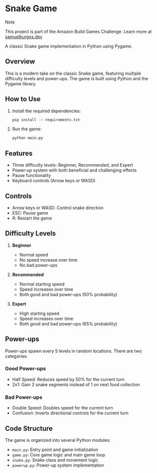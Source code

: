 # Snake Game

> [!NOTE]
> This project is part of the Amazon Build Games Challenge. Learn more at [samuelburgos.dev](https://samuelburgos.dev/blog/202506_games_challenge/)

A classic Snake game implementation in Python using Pygame.

## Overview

This is a modern take on the classic Snake game, featuring multiple difficulty levels and power-ups. The game is built using Python and the Pygame library.

## How to Use

1. Install the required dependencies:
   ```bash
   pip install -r requirements.txt
   ```
2. Run the game:
   ```bash
   python main.py
   ```

## Features

- Three difficulty levels: Beginner, Recommended, and Expert
- Power-up system with both beneficial and challenging effects
- Pause functionality
- Keyboard controls (Arrow keys or WASD)

## Controls

- Arrow keys or WASD: Control snake direction
- ESC: Pause game
- R: Restart the game

## Difficulty Levels

1. **Beginner**
   - Normal speed
   - No speed increase over time
   - No bad power-ups

2. **Recommended**
   - Normal starting speed
   - Speed increases over time
   - Both good and bad power-ups (50% probability)

3. **Expert**
   - High starting speed
   - Speed increases over time
   - Both good and bad power-ups (65% probability)

## Power-ups

Power-ups spawn every 5 levels in random locations. There are two categories:

### Good Power-ups
- Half Speed: Reduces speed by 50% for the current turn
- 2x1: Gain 2 snake segments instead of 1 on next food collection

### Bad Power-ups
- Double Speed: Doubles speed for the current turn
- Confusion: Inverts directional controls for the current turn

## Code Structure

The game is organized into several Python modules:
- `main.py`: Entry point and game initialization
- `game.py`: Core game logic and main game loop
- `snake.py`: Snake class and movement logic
- `powerup.py`: Power-up system implementation
